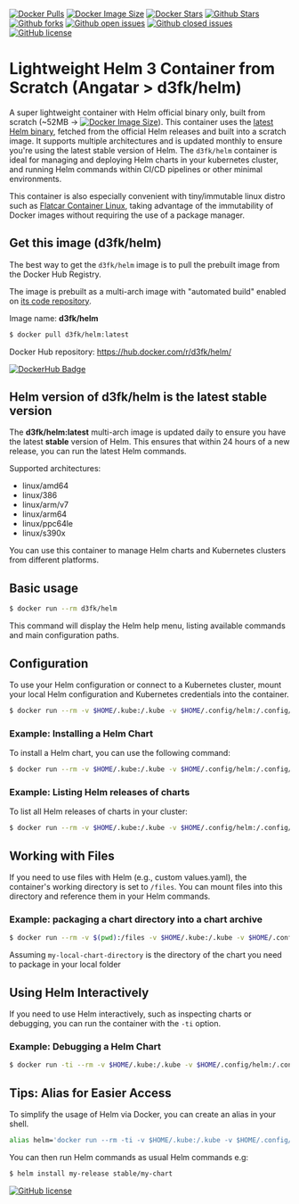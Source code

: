 [![Docker Pulls](https://badgen.net/docker/pulls/d3fk/helm?icon=docker&label=pulls)](https://hub.docker.com/r/d3fk/helm/tags) [![Docker Image Size](https://badgen.net/docker/size/d3fk/helm/latest?icon=docker&label=image%20size)](https://hub.docker.com/r/d3fk/helm/tags) [![Docker Stars](https://badgen.net/docker/stars/d3fk/helm?icon=docker&label=stars&color=green)](https://hub.docker.com/r/d3fk/helm) [![Github Stars](https://img.shields.io/github/stars/Angatar/helm?label=stars&logo=github&color=green&style=flat)](https://github.com/Angatar/helm) [![Github forks](https://img.shields.io/github/forks/Angatar/helm?logo=github&style=flat)](https://github.com/Angatar/helm/fork) [![Github open issues](https://img.shields.io/github/issues-raw/Angatar/helm?logo=github&color=yellow)](https://github.com/Angatar/helm/issues) [![Github closed issues](https://img.shields.io/github/issues-closed-raw/Angatar/helm?logo=github&color=green)](https://github.com/Angatar/helm/issues?q=is%3Aissue+is%3Aclosed) [![GitHub license](https://img.shields.io/github/license/Angatar/helm)](https://github.com/Angatar/helm/blob/master/LICENSE)

# Lightweight Helm 3 Container from Scratch (Angatar > d3fk/helm)
A super lightweight container with Helm official binary only, built from scratch (~52MB -> [![Docker Image Size](https://badgen.net/docker/size/d3fk/helm/latest?icon=docker&label=compressed)](https://hub.docker.com/r/d3fk/helm/tags)). This container uses the [latest Helm binary](https://get.helm.sh/helm-latest-version), fetched from the official Helm releases and built into a scratch image. It supports multiple architectures and is updated monthly to ensure you're using the latest stable version of Helm. The `d3fk/helm` container is ideal for managing and deploying Helm charts in your kubernetes cluster, and running Helm commands within CI/CD pipelines or other minimal environments.

This container is also especially convenient with tiny/immutable linux distro such as [Flatcar Container Linux](https://github.com/flatcar/Flatcar), taking advantage of the immutability of Docker images without requiring the use of a package manager.


## Get this image (d3fk/helm)
The best way to get the `d3fk/helm` image is to pull the prebuilt image from the Docker Hub Registry.

The image is prebuilt as a multi-arch image with "automated build" enabled on [its code repository](https://github.com/Angatar/helm).

Image name: **d3fk/helm**
```sh
$ docker pull d3fk/helm:latest
```
Docker Hub repository: https://hub.docker.com/r/d3fk/helm/

[![DockerHub Badge](https://dockeri.co/image/d3fk/helm)](https://hub.docker.com/r/d3fk/helm)

## Helm version of d3fk/helm is the latest stable version

The **d3fk/helm:latest** multi-arch image is updated daily to ensure you have the latest **stable** version of Helm. This ensures that within 24 hours of a new release, you can run the latest Helm commands.

Supported architectures:
- linux/amd64
- linux/386
- linux/arm/v7
- linux/arm64
- linux/ppc64le
- linux/s390x

You can use this container to manage Helm charts and Kubernetes clusters from different platforms.

## Basic usage
```sh
$ docker run --rm d3fk/helm
```
This command will display the Helm help menu, listing available commands and main configuration paths.

## Configuration
To use your Helm configuration or connect to a Kubernetes cluster, mount your local Helm configuration and Kubernetes credentials into the container.

```sh
$ docker run --rm -v $HOME/.kube:/.kube -v $HOME/.config/helm:/.config/helm d3fk/helm
```

### Example: Installing a Helm Chart
To install a Helm chart, you can use the following command:
```sh
$ docker run --rm -v $HOME/.kube:/.kube -v $HOME/.config/helm:/.config/helm d3fk/helm install my-release stable/my-chart
```

### Example: Listing Helm releases of charts
To list all Helm releases of charts in your cluster:
```sh
$ docker run --rm -v $HOME/.kube:/.kube -v $HOME/.config/helm:/.config/helm d3fk/helm list
```

## Working with Files
If you need to use files with Helm (e.g., custom values.yaml), the container's working directory is set to `/files`. You can mount files into this directory and reference them in your Helm commands.

### Example: packaging a chart directory into a chart archive
```sh
$ docker run --rm -v $(pwd):/files -v $HOME/.kube:/.kube -v $HOME/.config/helm:/.config/helm d3fk/helm package my-local-chart-directory
```
Assuming `my-local-chart-directory` is the directory of the chart you need to package in your local folder

## Using Helm Interactively
If you need to use Helm interactively, such as inspecting charts or debugging, you can run the container with the `-ti` option.

### Example: Debugging a Helm Chart
```sh
$ docker run -ti --rm -v $HOME/.kube:/.kube -v $HOME/.config/helm:/.config/helm d3fk/helm template my-chart --debug
```

## Tips: Alias for Easier Access
To simplify the usage of Helm via Docker, you can create an alias in your shell.

```sh
alias helm='docker run --rm -ti -v $HOME/.kube:/.kube -v $HOME/.config/helm:/.config/helm d3fk/helm'
```
You can then run Helm commands as usual Helm commands e.g:
```sh
$ helm install my-release stable/my-chart
```

[![GitHub license](https://img.shields.io/github/license/Naereen/StrapDown.js.svg)](https://github.com/Angatar/helm/blob/master/LICENSE)
